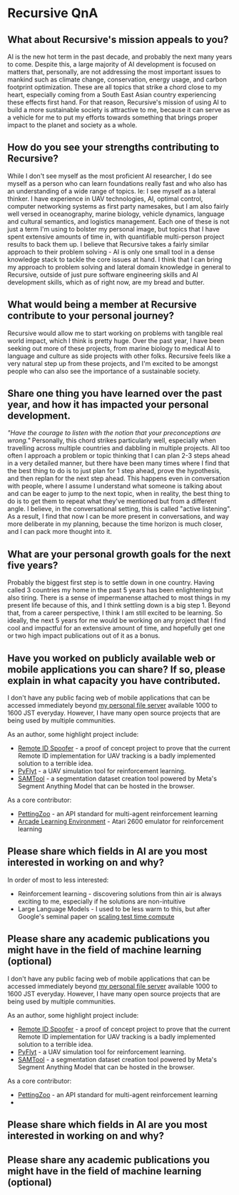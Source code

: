 # Recursive QnA

## What about Recursive's mission appeals to you?

AI is the new hot term in the past decade, and probably the next many years to come.
Despite this, a large majority of AI development is focused on matters that, personally, are not addressing the most important issues to mankind such as climate change, conservation, energy usage, and carbon footprint optimization.
These are all topics that strike a chord close to my heart, especially coming from a South East Asian country experiencing these effects first hand.
For that reason, Recursive's mission of using AI to build a more sustainable society is attractive to me, because it can serve as a vehicle for me to put my efforts towards something that brings proper impact to the planet and society as a whole.

## How do you see your strengths contributing to Recursive?

While I don't see myself as the most proficient AI researcher, I do see myself as a person who can learn foundations really fast and who also has an understanding of a wide range of topics. Ie: I see myself as a lateral thinker.
I have experience in UAV technologies, AI, optimal control, computer networking systems as first party namesakes, but I am also fairly well versed in oceanography, marine biology, vehicle dynamics, language and cultural semantics, and logistics management.
Each one of these is not just a term I'm using to bolster my personal image, but topics that I have spent extensive amounts of time in, with quantifiable multi-person project results to back them up.
I believe that Recursive takes a fairly similar approach to their problem solving - AI is only one small tool in a dense knowledge stack to tackle the core issues at hand.
I think that I can bring my approach to problem solving and lateral domain knowledge in general to Recursive, outside of just pure software engineering skills and AI development skills, which as of right now, are my bread and butter.

## What would being a member at Recursive contribute to your personal journey?

Recursive would allow me to start working on problems with tangible real world impact, which I think is pretty huge. Over the past year, I have been seeking out more of these projects, from marine biology to medical AI to language and culture as side projects with other folks.
Recursive feels like a very natural step up from these projects, and I'm excited to be amongst people who can also see the importance of a sustainable society. 

## Share one thing you have learned over the past year, and how it has impacted your personal development.

_"Have the courage to listen with the notion that your preconceptions are wrong."_
Personally, this chord strikes particularly well, especially when travelling across multiple countries and dabbling in multiple projects.
All too often I approach a problem or topic thinking that I can plan 2-3 steps ahead in a very detailed manner, but there have been many times where I find that the best thing to do is to just plan for 1 step ahead, prove the hypothesis, and then replan for the next step ahead.
This happens even in conversation with people, where I assume I understand what someone is talking about and can be eager to jump to the next topic, when in reality, the best thing to do is to get them to repeat what they've mentioned but from a different angle.
I believe, in the conversational setting, this is called "active listening".
As a result, I find that now I can be more present in conversations, and way more deliberate in my planning, because the time horizon is much closer, and I can pack more thought into it.

## What are your personal growth goals for the next five years?

Probably the biggest first step is to settle down in one country.
Having called 3 countries my home in the past 5 years has been enlightening but also tiring.
There is a sense of impermanense attached to most things in my present life because of this, and I think settling down is a big step 1.
Beyond that, from a career perspective, I think I am still excited to be learning.
So ideally, the next 5 years for me would be working on any project that I find cool and impactful for an extensive amount of time, and hopefully get one or two high impact publications out of it as a bonus.

## Have you worked on publicly available web or mobile applications you can share? If so, please explain in what capacity you have contributed.

I don't have any public facing web of mobile applications that can be accessed immediately beyond [my personal file server](https://jjshoots.ddns.net:8190/) available 1000 to 1600 JST everyday.
However, I have many open source projects that are being used by multiple communities.

As an author, some highlight project include:
- [Remote ID Spoofer](https://github.com/jjshoots/RemoteIDSpoofer) - a proof of concept project to prove that the current Remote ID implementation for UAV tracking is a badly implemented solution to a terrible idea.
- [PyFlyt](https://taijunjet.com/PyFlyt/documentation.html) - a UAV simulation tool for reinforcement learning.
- [SAMTool](https://github.com/jjshoots/SAMtool) - a segmentation dataset creation tool powered by Meta's Segment Anything Model that can be hosted in the browser.

As a core contributor:
- [PettingZoo](https://pettingzoo.farama.org/index.html) - an API standard for multi-agent reinforcement learning
- [Arcade Learning Environment](https://ale.farama.org/) - Atari 2600 emulator for reinforcement learning

## Please share which fields in AI are you most interested in working on and why?

In order of most to less interested:

- Reinforcement learning - discovering solutions from thin air is always exciting to me, especially if he solutions are non-intuitive
- Large Language Models - I used to be less warm to this, but after Google's seminal paper on [scaling test time compute](https://arxiv.org/abs/2408.03314)

## Please share any academic publications you might have in the field of machine learning (optional)































I don't have any public facing web of mobile applications that can be accessed immediately beyond [my personal file server](https://jjshoots.ddns.net:8190/) available 1000 to 1600 JST everyday.
However, I have many open source projects that are being used by multiple communities.

As an author, some highlight project include:
- [Remote ID Spoofer](https://github.com/jjshoots/RemoteIDSpoofer) - a proof of concept project to prove that the current Remote ID implementation for UAV tracking is a badly implemented solution to a terrible idea.
- [PyFlyt](https://taijunjet.com/PyFlyt/documentation.html) - a UAV simulation tool for reinforcement learning.
- [SAMTool](https://github.com/jjshoots/SAMtool) - a segmentation dataset creation tool powered by Meta's Segment Anything Model that can be hosted in the browser.

As a core contributor:
- [PettingZoo](https://pettingzoo.farama.org/index.html) - an API standard for multi-agent reinforcement learning
- 

## Please share which fields in AI are you most interested in working on and why?
## Please share any academic publications you might have in the field of machine learning (optional)






























